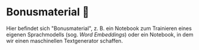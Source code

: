 # Bonusmaterial 🎉

Hier befindet sich "Bonusmaterial", z. B. ein Notebook zum Trainieren eines eigenen Sprachmodells (sog. *Word Embeddings*) oder ein Notebook, in dem wir einen maschinellen Textgenerator schaffen.